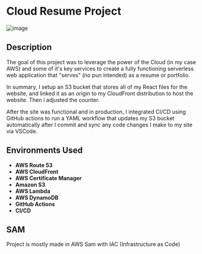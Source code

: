 <h1>Cloud Resume Project</h1>

![image](https://github.com/Tim275/Cloud-Resume-Challenge_inSam-IAC-/assets/117520669/e69e31dd-5df8-4c42-a061-4078366e9100)





<h2>Description</h2>
 The goal of this project was to leverage the power of the Cloud (in my case AWS) and some of it's key services to create a fully functioning serverless web application that "serves" (no pun intended) as a resume or portfolio.

In summary, I setup an S3 bucket that stores all of my React files for the website, and linked it as an origin to my CloudFront distribution to host the website.  Then i adjusted the counter.

After the site was functional and in production, I integrated CI/CD using GitHub actions to run a YAML workflow that updates my S3 bucket automatically after I commit and sync any code changes I make to my site via VSCode. <br />


<h2>Environments Used </h2>

- <b>AWS Route 53</b>
- <b>AWS CloudFront</b>
- <b>AWS Certificate Manager</b>
- <b>Amazon S3</b>
- <b>AWS Lambda</b>
- <b>AWS DynamoDB</b>
- <b>GitHub Actions</b>
- <b> CI/CD </b>

<h2> SAM</h2>

Project is mostly made in AWS Sam with IAC (Infrastructure as Code)
